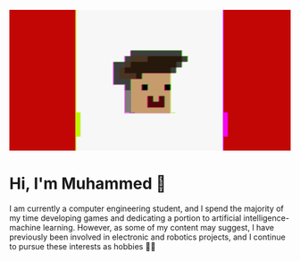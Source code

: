 <p align="center"><img src="https://raw.githubusercontent.com/MuhammedSGonul/MuhammedSGonul/main/banner.gif"></p>

# Hi, I'm Muhammed 👋

I am currently a computer engineering student, and I spend the majority of my time developing games and dedicating a portion to artificial intelligence-machine learning. However, as some of my content may suggest, I have previously been involved in electronic and robotics projects, and I continue to pursue these interests as hobbies 🚀🚀
